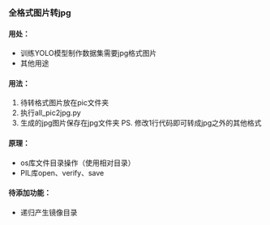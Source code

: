 ### 全格式图片转jpg
#### 用处：
- 训练YOLO模型制作数据集需要jpg格式图片
- 其他用途
#### 用法：
1. 待转格式图片放在pic文件夹
2. 执行all_pic2jpg.py
3. 生成的jpg图片保存在jpg文件夹
PS. 修改1行代码即可转成jpg之外的其他格式
#### 原理：
- os库文件目录操作（使用相对目录）
- PIL库open、verify、save
#### 待添加功能：
- 递归产生镜像目录